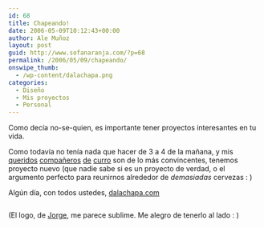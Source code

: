 ```yaml
---
id: 68
title: Chapeando!
date: 2006-05-09T10:12:43+00:00
author: Ale Muñoz
layout: post
guid: http://www.sofanaranja.com/?p=68
permalink: /2006/05/09/chapeando/
onswipe_thumb:
  - /wp-content/dalachapa.png
categories:
  - Diseño
  - Mis proyectos
  - Personal
---
```

Como decía no-se-quien, es importante tener proyectos interesantes en tu vida.

Como todavía no tenía nada que hacer de 3 a 4 de la mañana, y mis <a href="http://belingo.net">queridos</a> <a href="http://marylink.net">compañeros</a> <a href="http://tabernadelturco.com">de</a> <a href="http://limalimon.com.es">curro</a> son de lo más convincentes, tenemos proyecto nuevo (que nadie sabe si es un proyecto de verdad, o el argumento perfecto para reunirnos alrededor de *demasiadas* cervezas : )

Algún día, con todos ustedes, <a href="http://dalachapa.com">dalachapa.com</a>

<img src='/wp-content/dalachapa.png' alt='' />

(El logo, de <a href="http://slapstudio.com">Jorge</a>, me parece sublime. Me alegro de tenerlo al lado : )